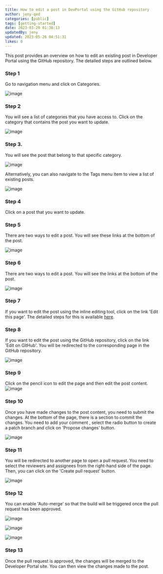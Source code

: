 ```yaml
---
title: How to edit a post in DevPortal using the GitHub repository
author: jeny-qed
categories: [public]
tags: [getting-started]
date: 2023-03-20 01:38:13
updatedBy: jeny
updated: 2023-05-26 04:51:31
likes: 0
---
```


This post provides an overview on how to edit an existing post in Developer Portal using the  GitHub repository. The detailed steps are outlined below.

### Step 1
Go to navigation menu and click on Categories.

![image](https://sadevportal3.blob.core.windows.net/root/add-post-step1.png)

### Step 2
You will see a list of categories that you have access to. Click on the category that contains the post you want to update.

![image](https://sadevportal3.blob.core.windows.net/root/add-post-step2.png)

### Step 3.
You will see the post that belong to that specific category.

![image](https://sadevportal3.blob.core.windows.net/root/edit-post-step4.png)

Alternatively, you can also navigate to the Tags menu item to view a list of existing posts.

![image](https://sadevportal3.blob.core.windows.net/root/edit-post-step3.png)

### Step 4
Click on a post that you want to update. 

### Step 5
There are two ways to edit a post. You will see these links at the bottom of the post.

![image](https://sadevportal3.blob.core.windows.net/root/edit-post4.png)

### Step 6
There are two ways to edit a post. You will see the links at the bottom of the post.

![image](https://sadevportal3.blob.core.windows.net/root/edit-post-step5.png)

### Step 7
If you want to edit the post using the inline editing tool, click on the link 'Edit this page'. The detailed steps for this is available [here](/internal/How-to-edit-an-existing-post-in-Developer-Portal/).

### Step 8
If you want to edit the post using the GitHub repository, click on the link 'Edit on GitHub'. You will be redirected to the corresponding page in the GitHub repository.

![image](https://sadevportal3.blob.core.windows.net/root/edit-post-step8.png)

### Step 9

Click on the pencil icon to edit the page and then edit the post content.
![image](https://sadevportal3.blob.core.windows.net/root/edit-post-step9.png)

### Step 10
Once you have made changes to the post content, you need to submit the changes. At the bottom of the page, there is a section to commit the changes. You need to add your comment , select the radio button to create a patch branch and click on 'Propose changes' button.

![image](https://sadevportal3.blob.core.windows.net/root/edit-post-step10.png)

### Step 11
You will be redirected to another page to open a pull request. You need to select the reviewers and assignees from the right-hand side of the page. Then, you can click on the 'Create pull request' button.

![image](https://sadevportal3.blob.core.windows.net/root/edit-post-step11.png)

### Step 12
You can enable 'Auto-merge' so that the build will be triggered once the pull request has been approved.

![image](https://sadevportal3.blob.core.windows.net/root/edit-post-step12-1.png)

![image](https://sadevportal3.blob.core.windows.net/root/edit-post-step12-2.png)

![image](https://sadevportal3.blob.core.windows.net/root/edit-post-step12-3.png)

### Step 13
Once the pull request is approved, the changes will be merged to the Developer Portal site. You can then view the changes made to the post.